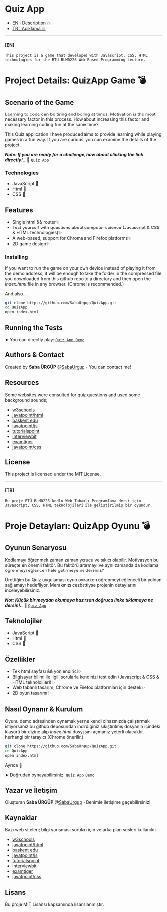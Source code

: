 <h1 align="left"> Quiz App </h1>

- [EN : Description :boom:](#en)  
- [TR : Açıklama :boom:](#tr)
****

 #### [EN]

`This project is a game that developed with Javascript, CSS, HTML technologies for the BTU BLM0226 Web Based Programming Lecture.`

# Project Details: QuizApp Game :bomb:

## Scenario of the Game
Learning to code can be tiring and boring at times. Motivation is the most necessary factor in this process. How about increasing this factor and making learning coding fun at the same time? 

This Quiz application I have produced aims to provide learning while playing games in a fun way. If you are curious, you can examine the details of the project.

***Note: If you are ready for a challenge, how about clicking the link directly!..*** :anger: [`Quiz App`](https://sabaurgup.github.io/QuizApp/)

### Technologies
- JavaScript 🧩 
- Html  🧩 
- CSS 🧩 

## Features
* Single html && router✨ 
* Test yourself with questions about computer science (Javascript & CSS & HTML technologies)✨ 
* A web-based, support for Chrome and Firefox platforms✨ 
* 2D game design✨  

### Installing

If you want to run the game on your own device instead of playing it from the demo address, it will be enough to take the folder in the compressed file you downloaded from this github repo to a directory and then open the _index.html_ file in any browser. (Chrome is recommended.)

And also...
```sh
git clone https://github.com/SabaUrgup/QuizApp.git
cd QuizApp
open index.html
```
## Running the Tests

➤ You can directly play: [`Quiz App Demo`](https://sabaurgup.github.io/QuizApp/)

## Authors & Contact

Created by **Saba ÜRGÜP**  [@SabaUrgup](https://github.com/SabaUrgup) - You can contact me!

## Resources

Some websites were consulted for quiz questions and used some background sounds;

* [w3schools](https://www.w3schools.com/quiztest/quiztest.asp?qtest=HTML)
* [javatpoint/html](https://www.javatpoint.com/html-mcq)
* [baskent edu](http://www.baskent.edu.tr/~tkaracay/etudio/ders/internet/html/test/HTMLtest2.html)
* [javatpoint/js](https://www.javatpoint.com/javascript-mcq)
* [tutorialspoint](https://www.tutorialspoint.com/javascript/javascript_online_quiz.htm)
* [interviewbit](https://www.interviewbit.com/javascript-mcq/)
* [examtiger](https://www.examtiger.com/mcq/css-mcq-on-stylesheet/page/4/)
* [javatpoint/css](https://www.javatpoint.com/css-mcq)

## License

This project is licensed under the MIT License.
****

 #### [TR]

`Bu proje BTÜ BLM0226 kodlu Web Tabanlı Programlama dersi için Javascript, CSS, HTML teknolojileri ile geliştirilmiş bir oyundur.`

# Proje Detayları: QuizApp Oyunu :bomb: 

## Oyunun Senaryosu

Kodlamayı öğrenmek zaman zaman yorucu ve sıkıcı olabilir. Motivasyon bu süreçte en önemli faktör. Bu faktörü artırmayı ve aynı zamanda da kodlama öğrenmeyi eğlenceli hale getirmeye ne dersiniz? 

Ürettiğim bu Quiz uygulaması oyun oynarken öğrenmeyi eğlenceli bir yoldan sağlamayı hedefliyor. Merakınızı cezbettiyse projenin detaylarını inceleyebilirsiniz.

***Not: Küçük bir meydan okumaya hazırsan doğruca linke tıklamaya ne dersin!..*** :anger: [`Quiz App`](https://sabaurgup.github.io/QuizApp/)

## Teknolojiler

- JavaScript 🧩 
- Html 🧩 
- CSS 🧩 

## Özellikler

* Tek html sayfası && yönlendirici✨ 
* Bilgisayar bilimi ile ilgili sorularla kendinizi test edin (Javascript & CSS & HTML teknolojileri)✨ 
* Web tabanlı tasarım, Chrome ve Firefox platformları için destek✨ 
* 2D oyun tasarımı✨ 

## Nasıl Oynanır & Kurulum 

Oyunu demo adresinden oynamak yerine kendi cihazınızda çalıştırmak istiyorsanız bu github deposundan indirdiğiniz sıkıştırılmış dosyanın içindeki klasörü bir dizine alıp _index.html_ dosyasını açmanız yeterli olacaktır. herhangi bir tarayıcı (Chrome önerilir.)

```sh
git clone https://github.com/SabaUrgup/QuizApp.git
cd QuizApp
open index.html
```
Ayrıca  🚨 

➤ Doğrudan oynayabilirsiniz: [`Quiz App Demo`](https://sabaurgup.github.io/QuizApp/)

## Yazar ve İletişim

Oluşturan **Saba ÜRGÜP** [@SabaUrgup](https://github.com/SabaUrgup) - Benimle iletişime geçebilirsiniz!

## Kaynaklar

Bazı web siteleri; bilgi yarışması soruları için ve arka plan sesleri kullanıldı.

* [w3schools](https://www.w3schools.com/quiztest/quiztest.asp?qtest=HTML)
* [javatpoint/html](https://www.javatpoint.com/html-mcq)
* [baskent edu](http://www.baskent.edu.tr/~tkaracay/etudio/ders/internet/html/test/HTMLtest2.html)
* [javatpoint/js](https://www.javatpoint.com/javascript-mcq)
* [tutorialspoint](https://www.tutorialspoint.com/javascript/javascript_online_quiz.htm)
* [interviewbit](https://www.interviewbit.com/javascript-mcq/)
* [examtiger](https://www.examtiger.com/mcq/css-mcq-on-stylesheet/page/4/)
* [javatpoint/css](https://www.javatpoint.com/css-mcq)

## Lisans

Bu proje MIT Lisansı kapsamında lisanslanmıştır.

